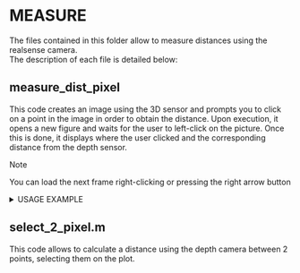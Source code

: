 # MEASURE
The files contained in this folder allow to measure distances using the realsense camera.  
The description of each file is detailed below: 

## measure_dist_pixel
This code creates an image using the 3D sensor and prompts you to click on a point in the image in order to obtain the distance. 
Upon execution, it opens a new figure and waits for the user to left-click on the picture. Once this is done, it displays where the user clicked and the corresponding distance from the depth sensor. 

> [!NOTE]
> You can load the next frame right-clicking or pressing the right arrow button

<details>

<summary>USAGE EXAMPLE</summary>

Upon executing the code: 
<div align="center">
    <img height="60%" width="60%" alt="Image from matlab" src="https://github.com/user-attachments/assets/3fcadc4c-8a2e-46fc-8716-af14347cae51">
</div>
As it can be seen in the previous picture, the camera detects the changes of depth depending on the point chosen. 
The following configuration was used:
<div align="center">
    <img height="60%" width="60%" alt="Realsense config" src="https://github.com/user-attachments/assets/3904bb0d-abcd-4c37-89de-63cabaed67cb">
</div>

Example using a roud bin:
<div align="center">
    <img height="60%" width="60%" alt="Image from matlab" src="https://github.com/user-attachments/assets/6c6a70fa-ba17-4485-bc42-f3648d3f1ab7">
</div>
The camera shows correctly the distance changing due to the round nature of the object.


</details>

## select_2_pixel.m
This code allows to calculate a distance using the depth camera between 2 points, selecting them on the plot.